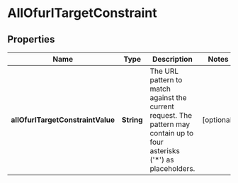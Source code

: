 # AllOfurlTargetConstraint

## Properties
Name | Type | Description | Notes
------------ | ------------- | ------------- | -------------
**allOfurlTargetConstraintValue** | **String** | The URL pattern to match against the current request. The pattern may contain up to four asterisks (&#x27;*&#x27;) as placeholders. |  [optional]
